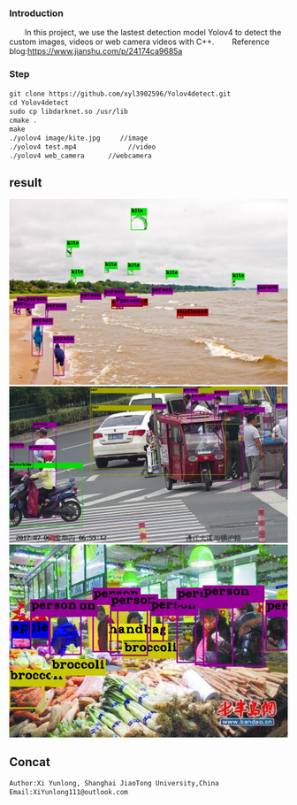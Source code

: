 ### Introduction
&emsp;&emsp;In this project, we use the lastest detection model Yolov4 to detect the custom images, videos or web camera videos with C++.
&emsp;&emsp;Reference blog:https://www.jianshu.com/p/24174ca9685a
### Step
```
git clone https://github.com/xyl3902596/Yolov4detect.git
cd Yolov4detect
sudo cp libdarknet.so /usr/lib
cmake .
make
./yolov4 image/kite.jpg     //image
./yolov4 test.mp4             //video
./yolov4 web_camera      //webcamera
```
## result
![avatar](detect_result/kite_yolov4_out.jpg "kite") 
![avatar](detect_result/person_yolov4_out.jpg "person") 
![avatar](detect_result/supermarket_yolov4_out.jpg "supermarket") 

## Concat
    Author:Xi Yunlong, Shanghai JiaoTong University,China
    Email:XiYunlong111@outlook.com
